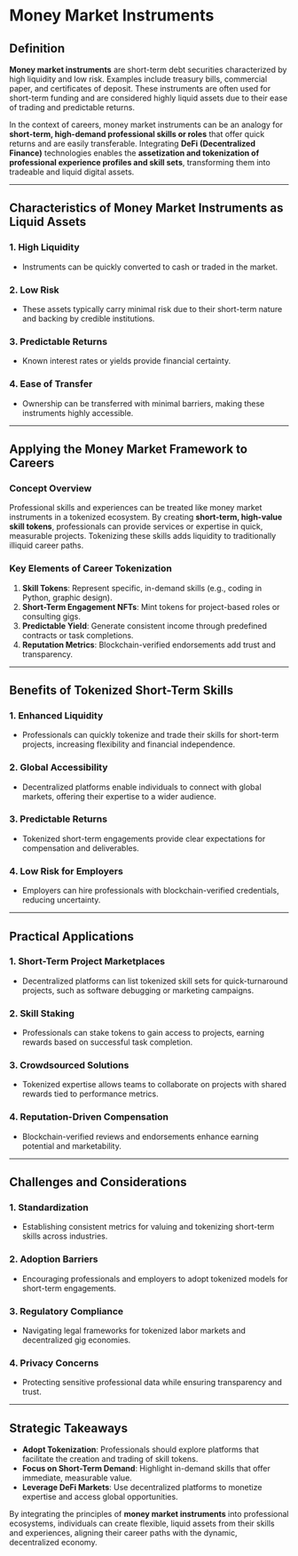 # Money Market Instruments

## Definition
**Money market instruments** are short-term debt securities characterized by high liquidity and low risk. Examples include treasury bills, commercial paper, and certificates of deposit. These instruments are often used for short-term funding and are considered highly liquid assets due to their ease of trading and predictable returns.

In the context of careers, money market instruments can be an analogy for **short-term, high-demand professional skills or roles** that offer quick returns and are easily transferable. Integrating **DeFi (Decentralized Finance)** technologies enables the **assetization and tokenization of professional experience profiles and skill sets**, transforming them into tradeable and liquid digital assets.

---

## Characteristics of Money Market Instruments as Liquid Assets

### 1. **High Liquidity**
- Instruments can be quickly converted to cash or traded in the market.

### 2. **Low Risk**
- These assets typically carry minimal risk due to their short-term nature and backing by credible institutions.

### 3. **Predictable Returns**
- Known interest rates or yields provide financial certainty.

### 4. **Ease of Transfer**
- Ownership can be transferred with minimal barriers, making these instruments highly accessible.

---

## Applying the Money Market Framework to Careers

### Concept Overview
Professional skills and experiences can be treated like money market instruments in a tokenized ecosystem. By creating **short-term, high-value skill tokens**, professionals can provide services or expertise in quick, measurable projects. Tokenizing these skills adds liquidity to traditionally illiquid career paths.

### Key Elements of Career Tokenization
1. **Skill Tokens**: Represent specific, in-demand skills (e.g., coding in Python, graphic design).
2. **Short-Term Engagement NFTs**: Mint tokens for project-based roles or consulting gigs.
3. **Predictable Yield**: Generate consistent income through predefined contracts or task completions.
4. **Reputation Metrics**: Blockchain-verified endorsements add trust and transparency.

---

## Benefits of Tokenized Short-Term Skills

### 1. **Enhanced Liquidity**
- Professionals can quickly tokenize and trade their skills for short-term projects, increasing flexibility and financial independence.

### 2. **Global Accessibility**
- Decentralized platforms enable individuals to connect with global markets, offering their expertise to a wider audience.

### 3. **Predictable Returns**
- Tokenized short-term engagements provide clear expectations for compensation and deliverables.

### 4. **Low Risk for Employers**
- Employers can hire professionals with blockchain-verified credentials, reducing uncertainty.

---

## Practical Applications

### 1. **Short-Term Project Marketplaces**
- Decentralized platforms can list tokenized skill sets for quick-turnaround projects, such as software debugging or marketing campaigns.

### 2. **Skill Staking**
- Professionals can stake tokens to gain access to projects, earning rewards based on successful task completion.

### 3. **Crowdsourced Solutions**
- Tokenized expertise allows teams to collaborate on projects with shared rewards tied to performance metrics.

### 4. **Reputation-Driven Compensation**
- Blockchain-verified reviews and endorsements enhance earning potential and marketability.

---

## Challenges and Considerations

### 1. **Standardization**
- Establishing consistent metrics for valuing and tokenizing short-term skills across industries.

### 2. **Adoption Barriers**
- Encouraging professionals and employers to adopt tokenized models for short-term engagements.

### 3. **Regulatory Compliance**
- Navigating legal frameworks for tokenized labor markets and decentralized gig economies.

### 4. **Privacy Concerns**
- Protecting sensitive professional data while ensuring transparency and trust.

---

## Strategic Takeaways
- **Adopt Tokenization**: Professionals should explore platforms that facilitate the creation and trading of skill tokens.
- **Focus on Short-Term Demand**: Highlight in-demand skills that offer immediate, measurable value.
- **Leverage DeFi Markets**: Use decentralized platforms to monetize expertise and access global opportunities.

By integrating the principles of **money market instruments** into professional ecosystems, individuals can create flexible, liquid assets from their skills and experiences, aligning their career paths with the dynamic, decentralized economy.
